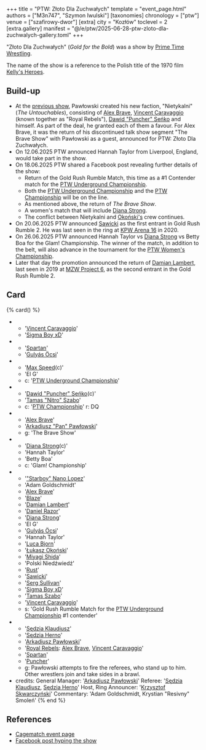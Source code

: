 +++
title = "PTW: Złoto Dla Zuchwałych"
template = "event_page.html"
authors = ["M3n747", "Szymon Iwulski"]
[taxonomies]
chronology = ["ptw"]
venue = ["szafirowy-dwor"]
[extra]
city = "Kozłów"
toclevel = 2
[extra.gallery]
manifest = "@/e/ptw/2025-06-28-ptw-zloto-dla-zuchwalych-gallery.toml"
+++

"Złoto Dla Zuchwałych" (_Gold for the Bold_) was a show by [Prime Time Wrestling](@/o/ptw.md).

The name of the show is a reference to the Polish title of the 1970 film [Kelly's Heroes][zloto].

## Build-up

* At the [previous show](@/e/ptw/2025-05-31-ptw-dzien-dziecka.md), Pawłowski created his new faction, "Nietykalni" (_The Untouchables_), consisting of [Alex Brave](@/w/alex-brave.md), [Vincent Caravaggio](@/w/vincent-caravaggio.md) (known together as "Royal Rebels"), [Dawid "Puncher" Seńko](@/w/puncher.md) and himself. As part of the deal, he granted each of them a favour. For Alex Brave, it was the return of his discontinued talk show segment "The Brave Show" with Pawłowski as a guest, announced for PTW: Złoto Dla Zuchwałych.
* On 12.06.2025 PTW announced Hannah Taylor from Liverpool, England, would take part in the show.
* On 18.06.2025 PTW shared a Facebook post revealing further details of the show:
  * Return of the Gold Rush Rumble Match, this time as a #1 Contender match for the [PTW Underground Championship](@/c/ptw-underground-championship.md).
  * Both the [PTW Underground Championship](@/c/ptw-underground-championship.md) and the [PTW Championship](@/c/ptw-championship.md) will be on the line.
  * As mentioned above, the return of _The Brave Show_.
  * A women's match that will include [Diana Strong](@/w/diana-strong.md).
  * The conflict between Nietykalni and [Okoński's](@/w/lukasz-okonski.md) crew continues.
* On 20.06.2025 PTW announced [Sawicki](@/w/sawicki.md) as the first entrant in Gold Rush Rumble 2. He was last seen in the ring at [KPW Arena 16](@/e/kpw/2020-02-01-kpw-arena-16.md) in 2020.
* On 26.06.2025 PTW announced Hannah Taylor vs [Diana Strong](@/w/diana-strong.md) vs Betty Boa for the Glam! Championship. The winner of the match, in addition to the belt, will also advance in the tournament for the [PTW Women's Championship](@/c/ptw-womens-championship.md).
* Later that day the promotion announced the return of [Damian Lambert](@/w/damien-rothschild.md), last seen in 2019 at [MZW Project 6](@/e/mzw/2019-08-24-mzw-project-6-death-and-glory.md), as the second entrant in the Gold Rush Rumble 2.

## Card

{% card() %}
- - '[Vincent Caravaggio](@/w/vincent-caravaggio.md)'
  - '[Sigma Boy xD](@/w/sigma-boy.md)'
- - '[Spartan](@/w/spartan.md)'
  - '[Gulyás Öcsi](@/w/gulyas-ocsi.md)'
- - '[Max Speed](@/w/max-speed.md)(c)'
  - 'El G'
  - c: '[PTW Underground Championship](@/c/ptw-underground-championship.md)'
- - '[Dawid "Puncher" Seńko](@/w/puncher.md)(c)'
  - '[Tamas "Nitro" Szabo](@/w/nitro.md)'
  - c: '[PTW Championship](@/c/ptw-championship.md)'
    r: DQ
- - '[Alex Brave](@/w/alex-brave.md)'
  - '[Arkadiusz "Pan" Pawłowski](@/w/pan-pawlowski.md)'
  - g: 'The Brave Show'
- - '[Diana Strong](@/w/diana-strong.md)(c)'
  - 'Hannah Taylor'
  - 'Betty Boa'
  - c: 'Glam! Championship'
- - '["Starboy" Nano Lopez](@/w/nano-lopez.md)'
  - 'Adam Goldschmidt'
  - '[Alex Brave](@/w/alex-brave.md)'
  - '[Blaze](@/w/blaze.md)'
  - '[Damian Lambert](@/w/damien-rothschild.md)'
  - '[Daniel Razor](@/w/daniel-razor.md)'
  - '[Diana Strong](@/w/diana-strong.md)'
  - 'El G'
  - '[Gulyás Öcsi](@/w/gulyas-ocsi.md)'
  - 'Hannah Taylor'
  - '[Luca Bjorn](@/w/luca-bjorn.md)'
  - '[Łukasz Okoński](@/w/lukasz-okonski.md)'
  - '[Miyagi Shida](@/w/miyagi-shida.md)'
  - 'Polski Niedźwiedź'
  - '[Rust](@/w/rust.md)'
  - '[Sawicki](@/w/sawicki.md)'
  - '[Serg Sullivan](@/w/serg-sullivan.md)'
  - '[Sigma Boy xD](@/w/sigma-boy.md)'
  - '[Tamas Szabo](@/w/nitro.md)'
  - '[Vincent Caravaggio](@/w/vincent-caravaggio.md)'
  - s: 'Gold Rush Rumble Match for the [PTW Underground Championship](@/c/ptw-underground-championship.md) #1 contender'
- - '[Sędzia Klaudiusz](@/w/sedzia-klaudiusz.md)'
  - '[Sędzia Herno](@/w/sedzia-herno.md)'
  - '[Arkadiusz Pawłowski](@/w/pan-pawlowski.md)'
  - '[Royal Rebels](@/tt/royal-rebels.md): [Alex Brave](@/w/alex-brave.md), [Vincent Caravaggio](@/w/vincent-caravaggio.md)'
  - '[Spartan](@/w/spartan.md)'
  - '[Puncher](@/w/puncher.md)'
  - g: Pawłowski attempts to fire the referees, who stand up to him. Other wrestlers join and take sides in a brawl.
- credits:
    General Manager: '[Arkadiusz Pawłowski](@/w/pan-pawlowski.md)'
    Referee: '[Sędzia Klaudiusz](@/w/sedzia-klaudiusz.md), [Sędzia Herno](@/w/sedzia-herno.md)'
    Host, Ring Announcer: '[Krzysztof Skwarczyński](@/w/krzysztof-skwarczynski.md)'
    Commentary: 'Adam Goldschmidt, Krystian "Resivny" Smoleń'
{% end %}

## References

* [Cagematch event page](https://www.cagematch.net/?id=1&nr=426947)
* [Facebook post hyping the show](https://www.facebook.com/PrimeTimeWrestlingPL/videos/1237806764590970)

[zloto]: https://en.wikipedia.org/wiki/Kelly%27s_Heroes
